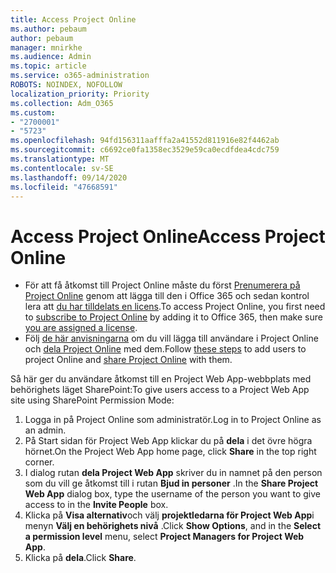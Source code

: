 ```yaml
---
title: Access Project Online
ms.author: pebaum
author: pebaum
manager: mnirkhe
ms.audience: Admin
ms.topic: article
ms.service: o365-administration
ROBOTS: NOINDEX, NOFOLLOW
localization_priority: Priority
ms.collection: Adm_O365
ms.custom:
- "2700001"
- "5723"
ms.openlocfilehash: 94fd156311aafffa2a41552d811916e82f4462ab
ms.sourcegitcommit: c6692ce0fa1358ec3529e59ca0ecdfdea4cdc759
ms.translationtype: MT
ms.contentlocale: sv-SE
ms.lasthandoff: 09/14/2020
ms.locfileid: "47668591"
---
```

# <a name="access-project-online"></a><span data-ttu-id="83e7f-102">Access Project Online</span><span class="sxs-lookup"><span data-stu-id="83e7f-102">Access Project Online</span></span>

- <span data-ttu-id="83e7f-103">För att få åtkomst till Project Online måste du först [Prenumerera på Project Online](https://docs.microsoft.com/ProjectOnline/get-started-with-project-online) genom att lägga till den i Office 365 och sedan kontrol lera att [du har tilldelats en licens](https://docs.microsoft.com/ProjectOnline/step-1-sign-up-for-project-online#next-make-sure-you-can-get-in).</span><span class="sxs-lookup"><span data-stu-id="83e7f-103">To access Project Online, you first need to [subscribe to Project Online](https://docs.microsoft.com/ProjectOnline/get-started-with-project-online) by adding it to Office 365, then make sure [you are assigned a license](https://docs.microsoft.com/ProjectOnline/step-1-sign-up-for-project-online#next-make-sure-you-can-get-in).</span></span>
- <span data-ttu-id="83e7f-104">Följ [de här anvisningarna](https://docs.microsoft.com/ProjectOnline/step-2-add-people-to-project-online) om du vill lägga till användare i Project Online och [dela Project Online](https://docs.microsoft.com/ProjectOnline/step-2-add-people-to-project-online#4-finally-share-project-online-with-the-people-you-added) med dem.</span><span class="sxs-lookup"><span data-stu-id="83e7f-104">Follow [these steps](https://docs.microsoft.com/ProjectOnline/step-2-add-people-to-project-online) to add users to project Online and [share Project Online](https://docs.microsoft.com/ProjectOnline/step-2-add-people-to-project-online#4-finally-share-project-online-with-the-people-you-added) with them.</span></span>

<span data-ttu-id="83e7f-105">Så här ger du användare åtkomst till en Project Web App-webbplats med behörighets läget SharePoint:</span><span class="sxs-lookup"><span data-stu-id="83e7f-105">To give users access to a Project Web App site using SharePoint Permission Mode:</span></span>

1. <span data-ttu-id="83e7f-106">Logga in på Project Online som administratör.</span><span class="sxs-lookup"><span data-stu-id="83e7f-106">Log in to Project Online as an admin.</span></span>
2. <span data-ttu-id="83e7f-107">På Start sidan för Project Web App klickar du på **dela** i det övre högra hörnet.</span><span class="sxs-lookup"><span data-stu-id="83e7f-107">On the Project Web App home page, click **Share** in the top right corner.</span></span>
3. <span data-ttu-id="83e7f-108">I dialog rutan **dela Project Web App** skriver du in namnet på den person som du vill ge åtkomst till i rutan **Bjud in personer** .</span><span class="sxs-lookup"><span data-stu-id="83e7f-108">In the **Share Project Web App** dialog box, type the username of the person you want to give access to in the **Invite People** box.</span></span>
4. <span data-ttu-id="83e7f-109">Klicka på **Visa alternativ**och välj **projektledarna för Project Web App**i menyn **Välj en behörighets nivå** .</span><span class="sxs-lookup"><span data-stu-id="83e7f-109">Click **Show Options**, and in the **Select a permission level** menu, select **Project Managers for Project Web App**.</span></span>
5. <span data-ttu-id="83e7f-110">Klicka på **dela**.</span><span class="sxs-lookup"><span data-stu-id="83e7f-110">Click **Share**.</span></span>

